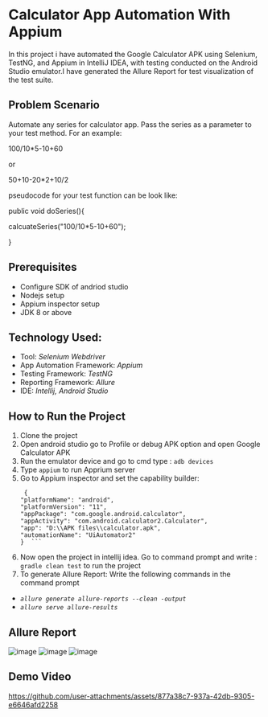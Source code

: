 # Calculator App Automation With Appium
In this project i have automated the Google Calculator APK  using Selenium, TestNG, and Appium in IntelliJ IDEA, with testing conducted on the Android Studio emulator.I have generated the Allure Report for test visualization of the test suite.
## Problem Scenario
Automate any series for calculator app. Pass the series as a parameter to your test method.
For an example:

100/10*5-10+60

or

50+10-20*2+10/2

pseudocode for your test function can be look like:

public void doSeries(){

calcuateSeries("100/10*5-10+60");

}
## Prerequisites 
* Configure SDK of andriod studio
* Nodejs setup
* Appium inspector setup
* JDK 8 or above 

## Technology Used:
* Tool: _Selenium Webdriver_
* App Automation Framework: _Appium_
* Testing Framework: _TestNG_
*  Reporting Framework: _Allure_
* IDE: _Intellij, Android Studio_

## How to Run the Project
1. Clone the project
2. Open android studio go to Profile or debug APK option and open Google Calculator APK
3. Run the emulator device and go to cmd type : ````adb devices````
4. Type ````appium```` to run Apprium server
5. Go to Appium inspector and set the capability builder:
   ```
    {
   "platformName": "android",
   "platformVersion": "11",
   "appPackage": "com.google.android.calculator",
   "appActivity": "com.android.calculator2.Calculator",
   "app": "D:\\APK files\\calculator.apk",
   "automationName": "UiAutomator2"
   }  ```
6. Now open the project in intellij idea. Go to command prompt and write : ````gradle clean test```` to run the project
7. To generate Allure Report: Write the following commands in the command prompt
   
  *  _````allure generate allure-reports --clean -output````_
  *  _````allure serve allure-results````_
## Allure Report
![image](https://github.com/user-attachments/assets/3d974c38-a2e4-41c3-bba2-9b3f3dd31716)
![image](https://github.com/user-attachments/assets/2cc46692-2322-45ec-9027-cc823efe610b)
![image](https://github.com/user-attachments/assets/3e735c2d-f115-4c88-8ccc-ae78d67221ec)

## Demo Video

https://github.com/user-attachments/assets/877a38c7-937a-42db-9305-e6646afd2258



